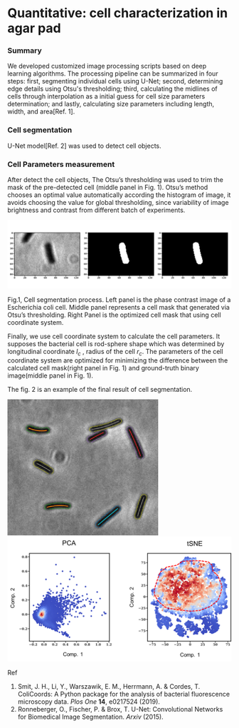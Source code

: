 # Quantitative: cell characterization in agar pad

### Summary

We developed customized image processing scripts based on deep learning algorithms. The processing pipeline can be summarized in four steps: first, segmenting individual cells using U-Net; second, determining edge details using Otsu's thresholding; third, calculating the midlines of cells through interpolation as a initial guess for cell size parameters determination; and lastly, calculating size parameters including length, width, and area[Ref. 1].

### Cell segmentation

U-Net model[Ref. 2] was used to detect cell objects. 

### Cell Parameters measurement

After detect the cell objects, The Otsu’s thresholding was used to trim the mask of the pre-detected cell (middle panel in Fig. 1). Otsu’s method chooses an optimal value automatically according the histogram of image, it avoids choosing the value for global thresholding, since variability of image brightness and contrast from different batch of experiments.

![Fig.1, Cell segmentation process. Left panel is the phase contrast image of a Escherichia coli cell. Middle panel represents a cell mask that generated via Otsu’s thresholding. Right Panel is the optimized cell mask that using cell coordinate system.](README.assets/Untitled.png)

Fig.1, Cell segmentation process. Left panel is the phase contrast image of a Escherichia coli cell. Middle panel represents a cell mask that generated via Otsu’s thresholding. Right Panel is the optimized cell mask that using cell coordinate system.

Finally, we use cell coordinate system to calculate the cell parameters. It supposes the bacterial cell is rod-sphere shape which was determined by longitudinal coordinate $l_c$ , radius of the cell $r_c$. The parameters of the cell coordinate system are optimized for minimizing the difference between the calculated cell mask(right panel in Fig. 1) and ground-truth binary image(middle panel in Fig. 1).

The fig. 2 is an example of the final result of cell segmentation.

<img src="README.assets/Untitled 1.png" alt="Untitled" style="zoom:50%;" />

<img src="README.assets/Untitled 2.png" alt="Untitled" style="zoom:50%;" />

Ref

1. Smit, J. H., Li, Y., Warszawik, E. M., Herrmann, A. & Cordes, T. ColiCoords: A Python package for the analysis of bacterial fluorescence microscopy data. *Plos One* **14**, e0217524 (2019).
2. Ronneberger, O., Fischer, P. & Brox, T. U-Net: Convolutional Networks for Biomedical Image Segmentation. *Arxiv* (2015).